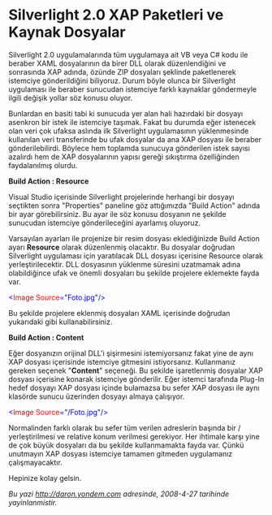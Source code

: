 # Silverlight 2.0 XAP Paketleri ve Kaynak Dosyalar 

Silverlight 2.0 uygulamalarında tüm uygulamaya ait VB veya C\# kodu ile
beraber XAML dosyalarının da birer DLL olarak düzenlendiğini ve
sonrasında XAP adında, özünde ZIP dosyaları şeklinde paketlenerek
istemciye gönderildiğini biliyoruz. Durum böyle olunca bir Silverlight
uygulaması ile beraber sunucudan istemciye farklı kaynaklar göndermeyle
ilgili değişik yollar söz konusu oluyor.

Bunlardan en basiti tabi ki sunucuda yer alan hali hazırdaki bir dosyayı
asenkron bir istek ile istemciye taşımak. Fakat bu durumda eğer
istenecek olan veri çok ufaksa aslında ilk Silverlight uygulamasının
yüklenmesinde kullanılan veri transferinde bu ufak dosyalar da ana XAP
dosyası ile beraber gönderilebilirdi. Böylece hem toplamda sunucuya
gönderilen istek sayısı azalırdı hem de XAP dosyalarının yapısı gereği
sıkıştırma özelliğinden faydalanılmış olurdu.

**Build Action : Resource**

Visual Studio içerisinde Silverlight projelerinde herhangi bir dosyayı
seçtikten sonra "Properties" paneline göz attığımızda "Build Action"
adında bir ayar görebilirsiniz. Bu ayar ile söz konusu dosyanın ne
şekilde sunucudan istemciye gönderileceğini ayarlamış oluyoruz.

Varsayılan ayarları ile projenize bir resim dosyası eklediğinizde Build
Action ayarı **Resource** olarak düzenlenmiş olacaktır. Bu dosyalar
doğrudan Silverlight uygulaması için yaratılacak DLL dosyası içerisine
Resource olarak yerleştirilecektir. DLL dosyasının yüklenme süresini
uzatmamak adına olabildiğince ufak ve önemli dosyaları bu şekilde
projelere eklemekte fayda var.

<span style="color: blue;">\<</span><span
style="color: #a31515;">Image</span><span style="color: blue;">
</span><span style="color: red;">Source</span><span
style="color: blue;">=</span>"<span
style="color: blue;">Foto.jpg</span>"<span
style="color: blue;">/\></span>

Bu şekilde projelere eklenmiş dosyaları XAML içerisinde doğrudan
yukarıdaki gibi kullanabilirsiniz.

**Build Action : Content**

Eğer dosyanızın orijinal DLL'i şişirmesini istemiyorsanız fakat yine de
aynı XAP dosyası içerisinde istemciye gitmesini istiyorsanız.
Kullanmanız gereken seçenek "**Content**" seçeneği. Bu şekilde
işaretlenmiş dosyalar XAP dosyası içerisine konarak istemciye
gönderilir. Eğer istemci tarafında Plug-In hedef dosyayı XAP dosyası
içinde bulamazsa bu sefer XAP dosyası ile aynı klasörde sunucu üzerinden
dosyayı almaya çalışıyor.

<span style="color: blue;">\<</span><span
style="color: #a31515;">Image</span><span style="color: blue;">
</span><span style="color: red;">Source</span><span
style="color: blue;">=</span>"<span
style="color: blue;">/Foto.jpg</span>"<span
style="color: blue;">/\></span>

Normalinden farklı olarak bu sefer tüm verilen adreslerin başında bir /
yerleştirilmesi ve relative konum verilmesi gerekiyor. Her ihtimale
karşı yine de çok büyük dosyaları da bu şekilde kullanmamakta fayda var.
Çünkü unutmayın XAP dosyası istemciye tamamen gitmeden uygulamanız
çalışmayacaktır.

Hepinize kolay gelsin.


*Bu yazi http://daron.yondem.com adresinde, 2008-4-27 tarihinde yayinlanmistir.*